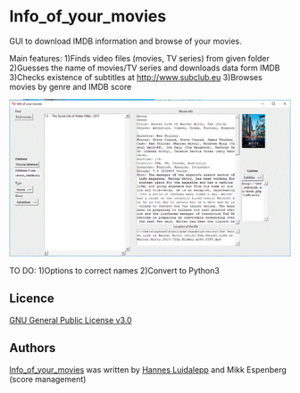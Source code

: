 # Info_of_your_movies
GUI to download IMDB information and browse of your movies.

Main features:
1)Finds video files (movies, TV series) from given folder
2)Guesses the name of movies/TV series and downloads data form IMDB
3)Checks existence of subtitles at http://www.subclub.eu
3)Browses movies by genre and IMDB score

![Screen_shot](screenshot.GIF)

TO DO:
1)Options to correct names
2)Convert to Python3

Licence
-------
[GNU General Public License v3.0 ](https://github.com/luidale/Info_of_your_movies/blob/master/LICENSE)

Authors
-------
[Info_of_your_movies](https://github.com/luidale/Info_of_your_movies) was written by [Hannes Luidalepp](luidale@gmail.com) and Mikk Espenberg (score management)


